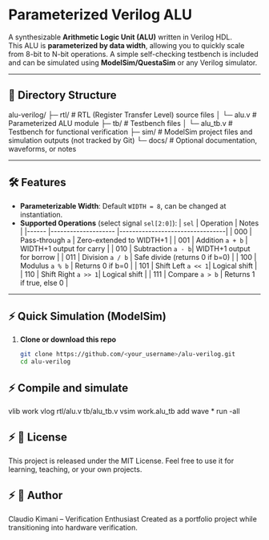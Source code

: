 # Parameterized Verilog ALU

A synthesizable **Arithmetic Logic Unit (ALU)** written in Verilog HDL.  
This ALU is **parameterized by data width**, allowing you to quickly scale from
8-bit to N-bit operations. A simple self-checking testbench is included and can
be simulated using **ModelSim/QuestaSim** or any Verilog simulator.

---

## 📁 Directory Structure
alu-verilog/
├─ rtl/ # RTL (Register Transfer Level) source files
│ └─ alu.v # Parameterized ALU module
├─ tb/ # Testbench files
│ └─ alu_tb.v # Testbench for functional verification
├─ sim/ # ModelSim project files and simulation outputs (not tracked by Git)
└─ docs/ # Optional documentation, waveforms, or notes

---

## 🛠️ Features
- **Parameterizable Width**: Default `WIDTH = 8`, can be changed at instantiation.
- **Supported Operations** (select signal `sel[2:0]`):
  | `sel` | Operation          | Notes                          |
  |------ |-------------------- |---------------------------------|
  | 000   | Pass-through `a`   | Zero-extended to WIDTH+1        |
  | 001   | Addition `a + b`   | WIDTH+1 output for carry        |
  | 010   | Subtraction `a - b`| WIDTH+1 output for borrow       |
  | 011   | Division `a / b`   | Safe divide (returns 0 if b=0)  |
  | 100   | Modulus `a % b`    | Returns 0 if b=0                |
  | 101   | Shift Left `a << 1`| Logical shift                   |
  | 110   | Shift Right `a >> 1`| Logical shift                  |
  | 111   | Compare `a > b`    | Returns 1 if true, else 0       |

---

## ⚡ Quick Simulation (ModelSim)

1. **Clone or download this repo**  
   ```bash
   git clone https://github.com/<your_username>/alu-verilog.git
   cd alu-verilog

## ⚡ Compile and simulate
vlib work
vlog rtl/alu.v tb/alu_tb.v
vsim work.alu_tb
add wave *
run -all

## ⚡ 📝 License

This project is released under the MIT License.
Feel free to use it for learning, teaching, or your own projects.

## ⚡ 🚀 Author

Claudio Kimani – Verification Enthusiast
Created as a portfolio project while transitioning into hardware verification.
